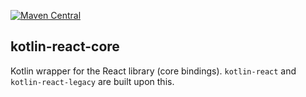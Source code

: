 [![Maven Central](https://img.shields.io/maven-central/v/org.jetbrains.kotlin-wrappers/kotlin-react-core)](https://mvnrepository.com/artifact/org.jetbrains.kotlin-wrappers/kotlin-react-core)

## kotlin-react-core

Kotlin wrapper for the React library (core bindings). `kotlin-react` and `kotlin-react-legacy` are built upon this.
